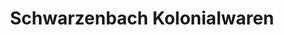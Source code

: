 ---
title: "Schwarzenbach Kolonialwaren"
url: /zuerich/schwarzenbach-kolonialwaren/
shop: Feinkost
---